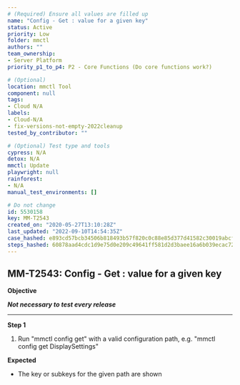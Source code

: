 ```yaml
---
# (Required) Ensure all values are filled up
name: "Config - Get : value for a given key"
status: Active
priority: Low
folder: mmctl
authors: ""
team_ownership:
- Server Platform
priority_p1_to_p4: P2 - Core Functions (Do core functions work?)

# (Optional)
location: mmctl Tool
component: null
tags:
- Cloud N/A
labels:
- Cloud-N/A
- fix-versions-not-empty-2022cleanup
tested_by_contributor: ""

# (Optional) Test type and tools
cypress: N/A
detox: N/A
mmctl: Update
playwright: null
rainforest:
- N/A
manual_test_environments: []

# Do not change
id: 5530158
key: MM-T2543
created_on: "2020-05-27T13:10:28Z"
last_updated: "2022-09-10T14:54:35Z"
case_hashed: e893cd57bcb34506b818493b57f820c0c88e85d377d41582c30019abcfc17b73b4516ee3ed317c9ba902fa0c5117afc4
steps_hashed: 60878aad4cdc1d9e75d0e209c49641ff581d2d3baee16a6b039ecac726dd7a5e9f0f7a413f3f8f2dae59b67682b4db8c
---
```


<!-- (Auto-generated) Based on frontmatter's "key" and "name" -->

## MM-T2543: Config - Get : value for a given key

**Objective**

_**Not necessary to test every release**_

---

**Step 1**

1. Run "mmctl config get" with a valid configuration path, e.g. "mmctl config get DisplaySettings"

**Expected**

- The key or subkeys for the given path are shown
